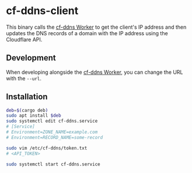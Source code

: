 # cf-ddns-client
This binary calls the [cf-ddns Worker](../cf-ddns-worker/) to get the client's IP address and then updates the DNS records of a domain with the IP address using the Cloudflare API.

## Development
When developing alongside the [cf-ddns Worker](../cf-ddns-worker/), you can change the URL with the `--url`.

## Installation
```bash
deb=$(cargo deb)
sudo apt install $deb
sudo systemctl edit cf-ddns.service
# [Service]
# Environment=ZONE_NAME=example.com
# Environment=RECORD_NAME=some-record

sudo vim /etc/cf-ddns/token.txt
# <API_TOKEN>

sudo systemctl start cf-ddns.service
```
